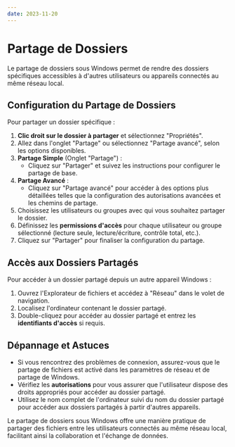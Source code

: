 ```yaml
---
date: 2023-11-20
---
```

# Partage de Dossiers

Le partage de dossiers sous Windows permet de rendre des dossiers spécifiques accessibles à d'autres utilisateurs ou appareils connectés au même réseau local.

## Configuration du Partage de Dossiers

Pour partager un dossier spécifique :

1. **Clic droit sur le dossier à partager** et sélectionnez "Propriétés".
2. Allez dans l'onglet "Partage" ou sélectionnez "Partage avancé", selon les options disponibles.
3. **Partage Simple** (Onglet "Partage") :
   - Cliquez sur "Partager" et suivez les instructions pour configurer le partage de base.
4. **Partage Avancé** :
   - Cliquez sur "Partage avancé" pour accéder à des options plus détaillées telles que la configuration des autorisations avancées et les chemins de partage.
5. Choisissez les utilisateurs ou groupes avec qui vous souhaitez partager le dossier.
6. Définissez les **permissions d'accès** pour chaque utilisateur ou groupe sélectionné (lecture seule, lecture/écriture, contrôle total, etc.).
7. Cliquez sur "Partager" pour finaliser la configuration du partage.

## Accès aux Dossiers Partagés

Pour accéder à un dossier partagé depuis un autre appareil Windows :

1. Ouvrez l'Explorateur de fichiers et accédez à "Réseau" dans le volet de navigation.
2. Localisez l'ordinateur contenant le dossier partagé.
3. Double-cliquez pour accéder au dossier partagé et entrez les **identifiants d'accès** si requis.

## Dépannage et Astuces

- Si vous rencontrez des problèmes de connexion, assurez-vous que le partage de fichiers est activé dans les paramètres de réseau et de partage de Windows.
- Vérifiez les **autorisations** pour vous assurer que l'utilisateur dispose des droits appropriés pour accéder au dossier partagé.
- Utilisez le nom complet de l'ordinateur suivi du nom du dossier partagé pour accéder aux dossiers partagés à partir d'autres appareils.

Le partage de dossiers sous Windows offre une manière pratique de partager des fichiers entre les utilisateurs connectés au même réseau local, facilitant ainsi la collaboration et l'échange de données.
